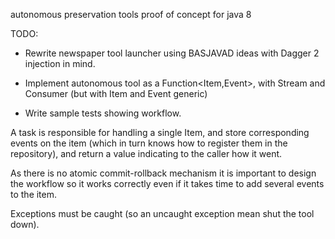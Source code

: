 autonomous preservation tools proof of concept for java 8

TODO:

* Rewrite newspaper tool launcher using BASJAVAD ideas with Dagger 2
  injection in mind.

* Implement autonomous tool as a Function<Item,Event>, with
  Stream<Item> and Consumer<Event> (but with Item and Event generic)

* Write sample tests showing workflow.


A task is responsible for handling a single Item, and store
corresponding events on the item (which in turn knows how to register
them in the repository), and return a value indicating to the caller
how it went.

As there is no atomic commit-rollback mechanism it is important to
design the workflow so it works correctly even if it takes time to add
several events to the item.

Exceptions must be caught (so an uncaught exception mean shut the tool
down).

